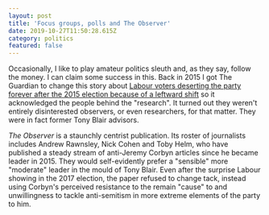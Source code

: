 ```yaml
---
layout: post
title: 'Focus groups, polls and The Observer'
date: 2019-10-27T11:50:28.615Z
category: politics
featured: false
---
```

Occasionally, I like to play amateur politics sleuth and, as they say, follow the money. I can claim some success in this. Back in 2015 I got The Guardian to change this story about [Labour voters deserting the party forever after the 2015 election because of a leftward shift](https://www.theguardian.com/politics/2015/jul/18/labour-party-voters-desertion-election) so it acknowledged the people behind the "research". It turned out they weren't entirely disinterested observers, or even researchers, for that matter. They were in fact former Tony Blair advisors.

<cite>The Observer</cite> is a staunchly centrist publication. Its roster of journalists includes Andrew Rawnsley, Nick Cohen and Toby Helm, who have published a steady stream of anti-Jeremy Corbyn articles since he became leader in 2015. They would self-evidently prefer a "sensible" more "moderate" leader in the mould of Tony Blair. Even after the surprise Labour showing in the 2017 election, the paper refused to change tack, instead using Corbyn's perceived resistance to the remain "cause" to and unwillingness to tackle anti-semitism in more extreme elements of the party to him.



